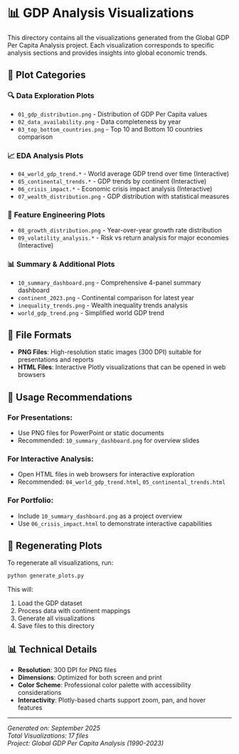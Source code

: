 # 📊 GDP Analysis Visualizations

This directory contains all the visualizations generated from the Global GDP Per Capita Analysis project. Each visualization corresponds to specific analysis sections and provides insights into global economic trends.

## 📁 Plot Categories

### 🔍 **Data Exploration Plots**
- `01_gdp_distribution.png` - Distribution of GDP Per Capita values
- `02_data_availability.png` - Data completeness by year
- `03_top_bottom_countries.png` - Top 10 and Bottom 10 countries comparison

### 📈 **EDA Analysis Plots**
- `04_world_gdp_trend.*` - World average GDP trend over time (Interactive)
- `05_continental_trends.*` - GDP trends by continent (Interactive)
- `06_crisis_impact.*` - Economic crisis impact analysis (Interactive)
- `07_wealth_distribution.png` - GDP distribution with statistical measures

### 🔧 **Feature Engineering Plots**
- `08_growth_distribution.png` - Year-over-year growth rate distribution
- `09_volatility_analysis.*` - Risk vs return analysis for major economies (Interactive)

### 📊 **Summary & Additional Plots**
- `10_summary_dashboard.png` - Comprehensive 4-panel summary dashboard
- `continent_2023.png` - Continental comparison for latest year
- `inequality_trends.png` - Wealth inequality trends analysis
- `world_gdp_trend.png` - Simplified world GDP trend

## 🎨 **File Formats**

- **PNG Files**: High-resolution static images (300 DPI) suitable for presentations and reports
- **HTML Files**: Interactive Plotly visualizations that can be opened in web browsers

## 📱 **Usage Recommendations**

### For Presentations:
- Use PNG files for PowerPoint or static documents
- Recommended: `10_summary_dashboard.png` for overview slides

### For Interactive Analysis:
- Open HTML files in web browsers for interactive exploration
- Recommended: `04_world_gdp_trend.html`, `05_continental_trends.html`

### For Portfolio:
- Include `10_summary_dashboard.png` as a project overview
- Use `06_crisis_impact.html` to demonstrate interactive capabilities

## 🔧 **Regenerating Plots**

To regenerate all visualizations, run:
```bash
python generate_plots.py
```

This will:
1. Load the GDP dataset
2. Process data with continent mappings
3. Generate all visualizations
4. Save files to this directory

## 📊 **Technical Details**

- **Resolution**: 300 DPI for PNG files
- **Dimensions**: Optimized for both screen and print
- **Color Scheme**: Professional color palette with accessibility considerations
- **Interactivity**: Plotly-based charts support zoom, pan, and hover features

---

*Generated on: September 2025*  
*Total Visualizations: 17 files*  
*Project: Global GDP Per Capita Analysis (1990-2023)*